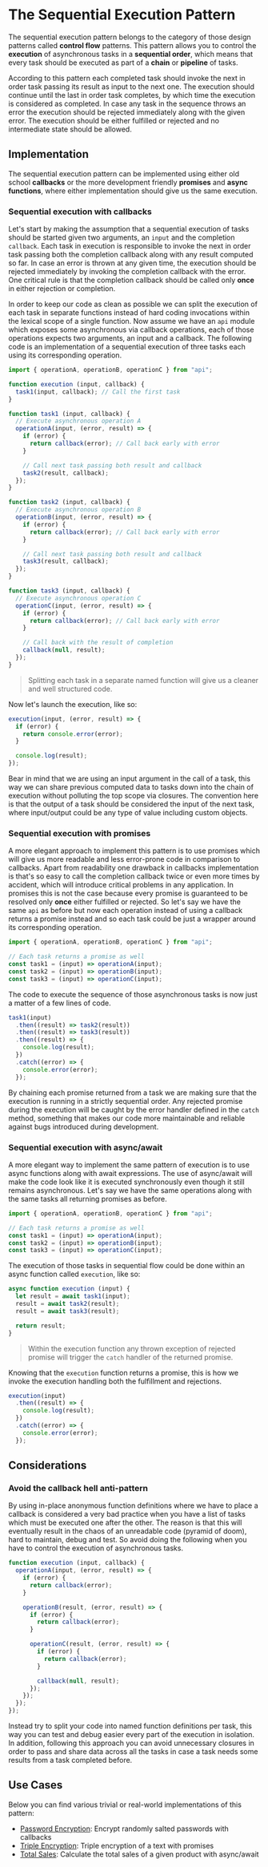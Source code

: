 # The Sequential Execution Pattern

The sequential execution pattern belongs to the category of those design patterns called **control flow** patterns. This pattern allows you to control the **execution** of asynchronous tasks in a **sequential order**, which means that every task should be executed as part of a **chain** or **pipeline** of tasks.

According to this pattern each completed task should invoke the next in order task passing its result as input to the next one. The execution should continue until the last in order task completes, by which time the execution is considered as completed. In case any task in the sequence throws an error the execution should be rejected immediately along with the given error. The execution should be either fulfilled or rejected and no intermediate state should be allowed.

## Implementation

The sequential execution pattern can be implemented using either old school **callbacks** or the more development friendly **promises** and **async functions**, where either implementation should give us the same execution.

### Sequential execution with callbacks

Let's start by making the assumption that a sequential execution of tasks should be started given two arguments, an `input` and the completion `callback`. Each task in execution is responsible to invoke the next in order task passing both the completion callback along with any result computed so far. In case an error is thrown at any given time, the execution should be rejected immediately by invoking the completion callback with the error. One critical rule is that the completion callback should be called only **once** in either rejection or completion.

In order to keep our code as clean as possible we can split the execution of each task in separate functions instead of hard coding invocations within the lexical scope of a single function. Now assume we have an `api` module which exposes some asynchronous via callback operations, each of those operations expects two arguments, an input and a callback. The following code is an implementation of a sequential execution of three tasks each using its corresponding operation.

```javascript
import { operationA, operationB, operationC } from "api";

function execution (input, callback) {
  task1(input, callback); // Call the first task
}

function task1 (input, callback) {
  // Execute asynchronous operation A
  operationA(input, (error, result) => {
    if (error) {
      return callback(error); // Call back early with error
    }

    // Call next task passing both result and callback
    task2(result, callback);
  });
}

function task2 (input, callback) {
  // Execute asynchronous operation B
  operationB(input, (error, result) => {
    if (error) {
      return callback(error); // Call back early with error
    }

    // Call next task passing both result and callback
    task3(result, callback);
  });
}

function task3 (input, callback) {
  // Execute asynchronous operation C
  operationC(input, (error, result) => {
    if (error) {
      return callback(error); // Call back early with error
    }

    // Call back with the result of completion
    callback(null, result);
  });
}
```

> Splitting each task in a separate named function will give us a cleaner and well structured code.

Now let's launch the execution, like so:

```javascript
execution(input, (error, result) => {
  if (error) {
    return console.error(error);
  }

  console.log(result);
});
```

Bear in mind that we are using an input argument in the call of a task, this way we can share previous computed data to tasks down into the chain of execution without polluting the top scope via closures. The convention here is that the output of a task should be considered the input of the next task, where input/output could be any type of value including custom objects.

### Sequential execution with promises

A more elegant approach to implement this pattern is to use promises which will give us more readable and less error-prone code in comparison to callbacks. Apart from readability one drawback in callbacks implementation is that's so easy to call the completion callback twice or even more times by accident, which will introduce critical problems in any application. In promises this is not the case because every promise is guaranteed to be resolved only **once** either fulfilled or rejected. So let's say we have the same `api` as before but now each operation instead of using a callback returns a promise instead and so each task could be just a wrapper around its corresponding operation.

```javascript
import { operationA, operationB, operationC } from "api";

// Each task returns a promise as well
const task1 = (input) => operationA(input);
const task2 = (input) => operationB(input);
const task3 = (input) => operationC(input);
```

The code to execute the sequence of those asynchronous tasks is now just a matter of a few lines of code.

```javascript
task1(input)
  .then((result) => task2(result))
  .then((result) => task3(result))
  .then((result) => {
    console.log(result);
  })
  .catch((error) => {
    console.error(error);
  });
```

By chaining each promise returned from a task we are making sure that the execution is running in a strictly sequential order. Any rejected promise during the execution will be caught by the error handler defined in the `catch` method, something that makes our code more maintainable and reliable against bugs introduced during development.

### Sequential execution with async/await

A more elegant way to implement the same pattern of execution is to use async functions along with await expressions. The use of async/await will make the code look like it is executed synchronously even though it still remains asynchronous. Let's say we have the same operations along with the same tasks all returning promises as before.

```javascript
import { operationA, operationB, operationC } from "api";

// Each task returns a promise as well
const task1 = (input) => operationA(input);
const task2 = (input) => operationB(input);
const task3 = (input) => operationC(input);
```

The execution of those tasks in sequential flow could be done within an async function called `execution`, like so:

```javascript
async function execution (input) {
  let result = await task1(input);
  result = await task2(result);
  result = await task3(result);

  return result;
}
```

> Within the execution function any thrown exception of rejected promise will trigger the `catch` handler of the returned promise.

Knowing that the `execution` function returns a promise, this is how we invoke the execution handling both the fulfillment and rejections.

```javascript
execution(input)
  .then((result) => {
    console.log(result);
  })
  .catch((error) => {
    console.error(error);
  });
```

## Considerations

### Avoid the callback hell anti-pattern

By using in-place anonymous function definitions where we have to place a callback is considered a very bad practice when you have a list of tasks which must be executed one after the other. The reason is that this will eventually result in the chaos of an unreadable code (pyramid of doom), hard to maintain, debug and test. So avoid doing the following when you have to control the execution of asynchronous tasks.

```javascript
function execution (input, callback) {
  operationA(input, (error, result) => {
    if (error) {
      return callback(error);
    }

    operationB(result, (error, result) => {
      if (error) {
        return callback(error);
      }

      operationC(result, (error, result) => {
        if (error) {
          return callback(error);
        }

        callback(null, result);
      });
    });
  });
});
```

Instead try to split your code into named function definitions per task, this way you can test and debug easier every part of the execution in isolation. In addition, following this approach you can avoid unnecessary closures in order to pass and share data across all the tasks in case a task needs some results from a task completed before.

## Use Cases

Below you can find various trivial or real-world implementations of this pattern:

* [Password Encryption](password-encryption.js): Encrypt randomly salted passwords with callbacks
* [Triple Encryption](triple-encryption.js): Triple encryption of a text with promises
* [Total Sales](total-sales.js): Calculate the total sales of a given product with async/await
